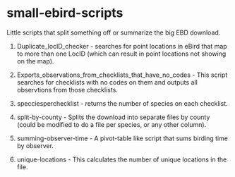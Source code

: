 # small-ebird-scripts
Little scripts that split something off or summarize the big EBD download.

1. Duplicate_locID_checker - searches for point locations in eBird that map to more than one LocID (which can result in point locations not showing on the map). 

2. Exports_observations_from_checklists_that_have_no_codes - This script searches for checklists with no codes on them and outputs all observtions from those checklists.

3. specciesperchecklist - returns the number of species on each checklist.

4. split-by-county - Splits the download into separate files by county (could be modified to do a file per species, or any other column).

5. summing-observer-time - A pivot-table like script that sums birding time by observer.

6. unique-locations - This calculates the number of unique locations in the file.
